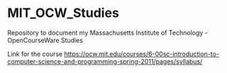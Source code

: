 # MIT_OCW_Studies

Repository to document my Massachusetts Institute of Technology - OpenCourseWare Studies

Link for the course https://ocw.mit.edu/courses/6-00sc-introduction-to-computer-science-and-programming-spring-2011/pages/syllabus/
